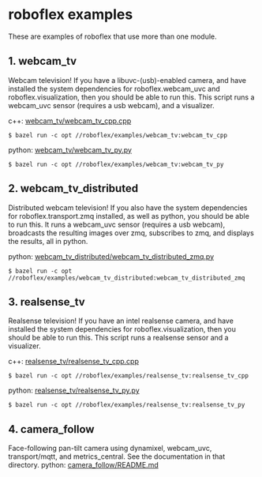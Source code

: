 # roboflex examples

These are examples of roboflex that use more than one module.

## 1. **webcam_tv**

Webcam television! If you have a libuvc-(usb)-enabled camera, and have installed the system dependencies for roboflex.webcam_uvc and roboflex.visualization, then you should be able to run this. This script runs a webcam_uvc sensor (requires a usb webcam), and a visualizer.

c++: [webcam_tv/webcam_tv_cpp.cpp](webcam_tv/webcam_tv_cpp.cpp)

    $ bazel run -c opt //roboflex/examples/webcam_tv:webcam_tv_cpp

python: [webcam_tv/webcam_tv_py.py](webcam_tv/webcam_tv_py.py)

    $ bazel run -c opt //roboflex/examples/webcam_tv:webcam_tv_py


## 2. **webcam_tv_distributed**

Distributed webcam television! If you also have the system dependencies for roboflex.transport.zmq installed, as well as python, you should be able to run this. It runs a webcam_uvc sensor (requires a usb webcam), broadcasts the resulting images over zmq, subscribes to zmq, and displays the results, all in python.

python: [webcam_tv_distributed/webcam_tv_distributed_zmq.py](webcam_tv_distributed/webcam_tv_distributed_zmq.py)

    $ bazel run -c opt //roboflex/examples/webcam_tv_distributed:webcam_tv_distributed_zmq

<!-- .. and if you also have the system dependencies for roboflex.transport.mqtt installed, AND are running some mqtt broker at 127.0.0.1:1883 (can be changed in the code), you should be able to do this:

    $ bazel run -c opt //roboflex/examples/webcam_tv_distributed:webcam_tv_distributed_mqtt -->


## 3. **realsense_tv**

Realsense television! If you have an intel realsense camera, and have installed the system dependencies for roboflex.visualization, then you should be able to run this. This script runs a realsense sensor and a visualizer.

c++: [realsense_tv/realsense_tv_cpp.cpp](realsense_tv/realsense_tv_cpp.cpp)

    $ bazel run -c opt //roboflex/examples/realsense_tv:realsense_tv_cpp

python: [realsense_tv/realsense_tv_py.py](realsense_tv/realsense_tv_py.py)

    $ bazel run -c opt //roboflex/examples/realsense_tv:realsense_tv_py


## 4. **camera_follow**

Face-following pan-tilt camera using dynamixel, webcam_uvc, transport/mqtt, and metrics_central. See the documentation in that directory.
python: [camera_follow/README.md](camera_follow/README.md)

